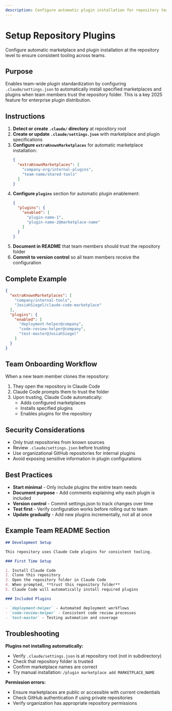 ```yaml
---
description: Configure automatic plugin installation for repository teams using .claude/settings.json
---
```


# Setup Repository Plugins

Configure automatic marketplace and plugin installation at the repository level to ensure consistent tooling across teams.

## Purpose

Enables team-wide plugin standardization by configuring `.claude/settings.json` to automatically install specified marketplaces and plugins when team members trust the repository folder. This is a key 2025 feature for enterprise plugin distribution.

## Instructions

1. **Detect or create `.claude/` directory** at repository root
2. **Create or update `.claude/settings.json`** with marketplace and plugin specifications
3. **Configure `extraKnownMarketplaces`** for automatic marketplace installation:
   ```json
   {
     "extraKnownMarketplaces": [
       "company-org/internal-plugins",
       "team-name/shared-tools"
     ]
   }
   ```
4. **Configure `plugins`** section for automatic plugin enablement:
   ```json
   {
     "plugins": {
       "enabled": [
         "plugin-name-1",
         "plugin-name-2@marketplace-name"
       ]
     }
   }
   ```
5. **Document in README** that team members should trust the repository folder
6. **Commit to version control** so all team members receive the configuration

## Complete Example

```json
{
  "extraKnownMarketplaces": [
    "company/internal-tools",
    "JosiahSiegel/claude-code-marketplace"
  ],
  "plugins": {
    "enabled": [
      "deployment-helper@company",
      "code-review-helper@company",
      "test-master@JosiahSiegel"
    ]
  }
}
```

## Team Onboarding Workflow

When a new team member clones the repository:
1. They open the repository in Claude Code
2. Claude Code prompts them to trust the folder
3. Upon trusting, Claude Code automatically:
   - Adds configured marketplaces
   - Installs specified plugins
   - Enables plugins for the repository

## Security Considerations

- Only trust repositories from known sources
- Review `.claude/settings.json` before trusting
- Use organizational GitHub repositories for internal plugins
- Avoid exposing sensitive information in plugin configurations

## Best Practices

- **Start minimal** - Only include plugins the entire team needs
- **Document purpose** - Add comments explaining why each plugin is included
- **Version control** - Commit settings.json to track changes over time
- **Test first** - Verify configuration works before rolling out to team
- **Update gradually** - Add new plugins incrementally, not all at once

## Example Team README Section

```markdown
## Development Setup

This repository uses Claude Code plugins for consistent tooling.

### First Time Setup

1. Install Claude Code
2. Clone this repository
3. Open the repository folder in Claude Code
4. When prompted, **trust this repository folder**
5. Claude Code will automatically install required plugins

### Included Plugins

- `deployment-helper` - Automated deployment workflows
- `code-review-helper` - Consistent code review processes
- `test-master` - Testing automation and coverage
```

## Troubleshooting

**Plugins not installing automatically:**
- Verify `.claude/settings.json` is at repository root (not in subdirectory)
- Check that repository folder is trusted
- Confirm marketplace names are correct
- Try manual installation: `/plugin marketplace add MARKETPLACE_NAME`

**Permission errors:**
- Ensure marketplaces are public or accessible with current credentials
- Check GitHub authentication if using private repositories
- Verify organization has appropriate repository permissions
